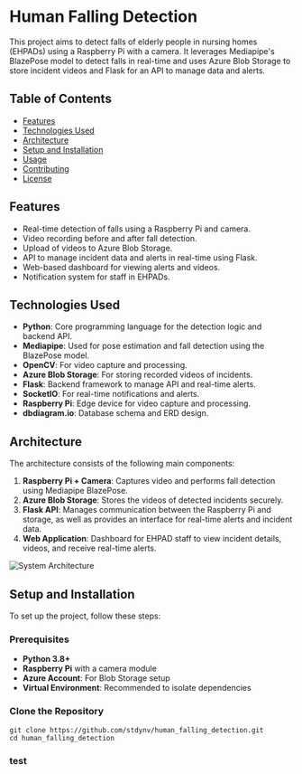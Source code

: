 # Human Falling Detection

This project aims to detect falls of elderly people in nursing homes (EHPADs) using a Raspberry Pi with a camera. It leverages Mediapipe's BlazePose model to detect falls in real-time and uses Azure Blob Storage to store incident videos and Flask for an API to manage data and alerts.

## Table of Contents

- [Features](#features)
- [Technologies Used](#technologies-used)
- [Architecture](#architecture)
- [Setup and Installation](#setup-and-installation)
- [Usage](#usage)
- [Contributing](#contributing)
- [License](#license)

## Features

- Real-time detection of falls using a Raspberry Pi and camera.
- Video recording before and after fall detection.
- Upload of videos to Azure Blob Storage.
- API to manage incident data and alerts in real-time using Flask.
- Web-based dashboard for viewing alerts and videos.
- Notification system for staff in EHPADs.

## Technologies Used

- **Python**: Core programming language for the detection logic and backend API.
- **Mediapipe**: Used for pose estimation and fall detection using the BlazePose model.
- **OpenCV**: For video capture and processing.
- **Azure Blob Storage**: For storing recorded videos of incidents.
- **Flask**: Backend framework to manage API and real-time alerts.
- **SocketIO**: For real-time notifications and alerts.
- **Raspberry Pi**: Edge device for video capture and processing.
- **dbdiagram.io**: Database schema and ERD design.

## Architecture

The architecture consists of the following main components:

1. **Raspberry Pi + Camera**: Captures video and performs fall detection using Mediapipe BlazePose.
2. **Azure Blob Storage**: Stores the videos of detected incidents securely.
3. **Flask API**: Manages communication between the Raspberry Pi and storage, as well as provides an interface for real-time alerts and incident data.
4. **Web Application**: Dashboard for EHPAD staff to view incident details, videos, and receive real-time alerts.



![System Architecture](https://github.com/user-attachments/assets/ccb72c29-16a7-4b9d-a1db-b9c2352ba552)

## Setup and Installation

To set up the project, follow these steps:

### Prerequisites

- **Python 3.8+**
- **Raspberry Pi** with a camera module
- **Azure Account**: For Blob Storage setup
- **Virtual Environment**: Recommended to isolate dependencies

### Clone the Repository

```
git clone https://github.com/stdynv/human_falling_detection.git
cd human_falling_detection
```

### test
